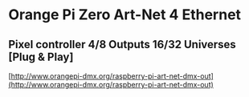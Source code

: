# Orange Pi Zero Art-Net 4 Ethernet
## Pixel controller 4/8 Outputs 16/32 Universes [Plug & Play]

[http://www.orangepi-dmx.org/raspberry-pi-art-net-dmx-out](http://www.orangepi-dmx.org/raspberry-pi-art-net-dmx-out)